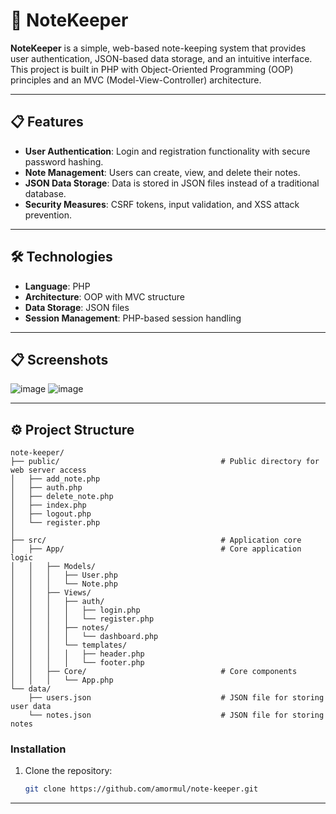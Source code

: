 # 📝 NoteKeeper

**NoteKeeper** is a simple, web-based note-keeping system that provides user authentication, JSON-based data storage, and an intuitive interface. This project is built in PHP with Object-Oriented Programming (OOP) principles and an MVC (Model-View-Controller) architecture.

---

## 📋 Features

- **User Authentication**: Login and registration functionality with secure password hashing.
- **Note Management**: Users can create, view, and delete their notes.
- **JSON Data Storage**: Data is stored in JSON files instead of a traditional database.
- **Security Measures**: CSRF tokens, input validation, and XSS attack prevention.

---

## 🛠 Technologies

- **Language**: PHP
- **Architecture**: OOP with MVC structure
- **Data Storage**: JSON files
- **Session Management**: PHP-based session handling

---

## 📋 Screenshots

![image](https://github.com/user-attachments/assets/ddf518eb-7b2c-4922-90a5-73f4673af476)
![image](https://github.com/user-attachments/assets/e48b5ecf-0c44-445f-ad9e-4461c9d4462b)

---

## ⚙️ Project Structure

```plaintext
note-keeper/
├── public/                                    # Public directory for web server access
│   ├── add_note.php
│   ├── auth.php
│   ├── delete_note.php
│   ├── index.php 
│   ├── logout.php
│   └── register.php
│ 
├── src/                                       # Application core
│   ├── App/                                   # Core application logic
│   │   ├── Models/
│   │   │   ├── User.php
│   │   │   └── Note.php
│   │   ├── Views/
│   │   │   ├── auth/
│   │   │   │   ├── login.php
│   │   │   │   └── register.php
│   │   │   ├── notes/
│   │   │   │   └── dashboard.php
│   │   │   └── templates/
│   │   │   │   ├── header.php
│   │   │   │   └── footer.php
│   │   ├── Core/                              # Core components
│   │   │   └── App.php
└── data/
    ├── users.json                             # JSON file for storing user data
    └── notes.json                             # JSON file for storing notes
```

### Installation

1. Clone the repository:
   ```bash
   git clone https://github.com/amormul/note-keeper.git
   ```
---
